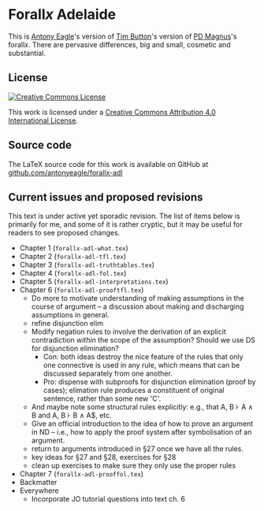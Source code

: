 Forall*x* Adelaide
==================

This is [Antony Eagle](https://antonyeagle.org)'s version of [Tim Button](http://nottub.com)'s version of [PD Magnus](https://www.fecundity.com/job/)'s forall*x*. There are pervasive differences, big and small, cosmetic and substantial.

License
-------

[![Creative Commons License](https://i.creativecommons.org/l/by/4.0/88x31.png)](http://creativecommons.org/licenses/by/4.0/)

This work is licensed under a [Creative Commons Attribution 4.0 International License]("http://creativecommons.org/licenses/by/4.0/).

Source code
-----------

The LaTeX source code for this work is available on GitHub at [github.com/antonyeagle/forallx-adl](https://github.com/antonyeagle/forallx-adl)

Current issues and proposed revisions
-------------------------------------

This text is under active yet sporadic revision. The list of items below is primarily for me, and some of it is rather cryptic, but it may be useful for readers to see proposed changes.

* Chapter 1 (`forallx-adl-what.tex`) 
* Chapter 2 (`forallx-adl-tfl.tex`)
* Chapter 3 (`forallx-adl-truthtables.tex`)
* Chapter 4 (`forallx-adl-fol.tex`)
* Chapter 5 (`forallx-adl-interpretations.tex`)
* Chapter 6 (`forallx-adl-prooftfl.tex`)
	* Do more to motivate understanding of making assumptions in the course of argument – a discussion about making and discharging assumptions in general.
	* refine disjunction elim
	* Modify negation rules to involve the derivation of an explicit contradiction *within* the scope of the assumption? Should we use DS for disjunction elimination?
		* Con: both ideas destroy the nice feature of the rules that only one connective is used in any rule, which means that can be discussed separately from one another.
		* Pro: dispense with subproofs for disjunction elimination (proof by cases); elimation rule produces a constituent of original sentence, rather than some new 'C'. 
	* And maybe note some structural rules explicitly: e.g., that A, B ⊦ A ∧ B and A, B ⊦ B ∧ A$, etc.
	* Give an official introduction to the idea of how to prove an argument in ND – i.e., how to apply the proof system after symbolisation of an argument.
	* return to arguments introduced in §27 once we have all the rules.
	* key ideas for §27 and §28, exercises for §28
	* clean up exercises to make sure they only use the proper rules
* Chapter 7 (`forallx-adl-prooffol.tex`)
* Backmatter
* Everywhere
	* Incorporate JO tutorial questions into text ch. 6














